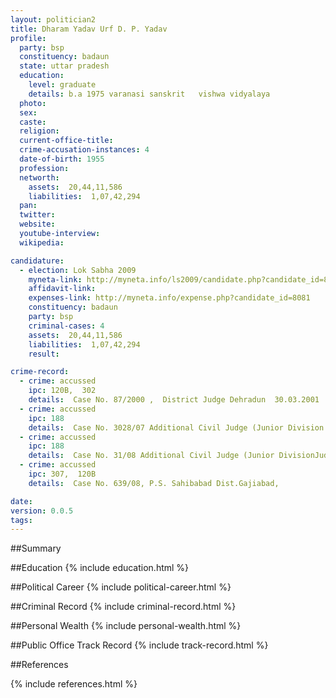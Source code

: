 ```yaml
---
layout: politician2
title: Dharam Yadav Urf D. P. Yadav
profile: 
  party: bsp
  constituency: badaun
  state: uttar pradesh
  education: 
    level: graduate
    details: b.a 1975 varanasi sanskrit   vishwa vidyalaya
  photo: 
  sex: 
  caste: 
  religion: 
  current-office-title: 
  crime-accusation-instances: 4
  date-of-birth: 1955
  profession: 
  networth: 
    assets:  20,44,11,586
    liabilities:  1,07,42,294
  pan: 
  twitter: 
  website: 
  youtube-interview: 
  wikipedia: 

candidature: 
  - election: Lok Sabha 2009
    myneta-link: http://myneta.info/ls2009/candidate.php?candidate_id=8081
    affidavit-link: 
    expenses-link: http://myneta.info/expense.php?candidate_id=8081
    constituency: badaun 
    party: bsp
    criminal-cases: 4
    assets:  20,44,11,586
    liabilities:  1,07,42,294
    result:  

crime-record: 
  - crime: accussed
    ipc: 120B,  302
    details:  Case No. 87/2000 ,  District Judge Dehradun  30.03.2001  
  - crime: accussed
    ipc: 188
    details:  Case No. 3028/07 Additional Civil Judge (Junior Division )Judicial Magistrate  sahsawan Badaun 07.02.2008  
  - crime: accussed
    ipc: 188
    details:  Case No. 31/08 Additional Civil Judge (Junior DivisionJudicial Magistret Sahswan Badaun   
  - crime: accussed
    ipc: 307,  120B
    details:  Case No. 639/08, P.S. Sahibabad Dist.Gajiabad,   

date: 
version: 0.0.5
tags: 
---
```

##Summary


##Education
{% include education.html %}


##Political Career
{% include political-career.html %}


##Criminal Record
{% include criminal-record.html %}


##Personal Wealth
{% include personal-wealth.html %}


##Public Office Track Record
{% include track-record.html %}


##References


{% include references.html %}